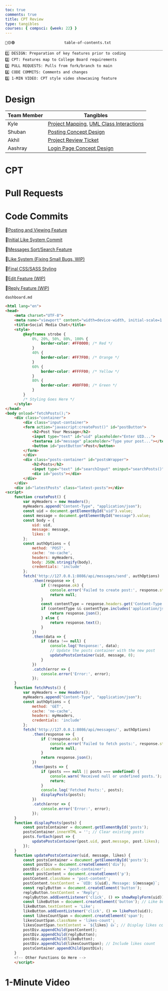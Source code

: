 ```yaml
---
toc: true
comments: true
title: CPT Review
type: tangibles
courses: { compsci: {week: 22} }
---
```


```
🔴🟡🟢                      table-of-contents.txt
_________________________________________________________________________________
1️⃣ DESIGN: Preparation of key features prior to coding                         
2️⃣ CPT: Features map to College Board requirements                      
3️⃣ PULL REQUESTS: Pulls from fork/branch to main                             
4️⃣ CODE COMMITS: Comments and changes                          
5️⃣ 1-MIN VIDEO: CPT style video showcasing feature                              
```
# Design

Team Member | Tangibles
-- | --
Kyle | [Project Mapping](https://github.com/SAAK-APCSP/SAAK_repo/blob/main/images/csp_checkpoint_ideation_1.png), [UML Class Interactions](https://github.com/SAAK-APCSP/SAAK_repo/blob/main/images/UML%20Class%20diagram.png)
Shuban | [Posting Concept Design](https://github.com/SAAK-APCSP/SAAK_repo/blob/main/images/image.png)
Akhil | [Project Review Ticket](https://saak-apcsp.github.io/SAAK_repo//2023/12/19/CPT-brainstorm.html)
Aashray | [Login Page Concept Design](https://saak-apcsp.github.io/SAAK_repo/images/image_720.png)

# CPT

# Pull Requests

# Code Commits

🔗[Posting and Viewing Feature](https://github.com/SAAK-APCSP/Bluejay-Frontend/commit/8ee79456be60a6f75404ca051128beb1a00a09d8)

🔗[Initial Like System Commit](https://github.com/SAAK-APCSP/Bluejay-Frontend/commit/a6330e37b71f09257cefbc907ada357ee4ce13ea)

🔗[Messages Sort/Search Feature](https://github.com/SAAK-APCSP/Bluejay-Frontend/commit/1bbe548be4a852d34706eb2b5507dae6c3c1a3eb)

🔗[Like System (Fixing Small Bugs, WIP)](https://github.com/SAAK-APCSP/Bluejay-Frontend/commit/a6330e37b71f09257cefbc907ada357ee4ce13ea)

🔗[Final CSS/SASS Styling](https://github.com/SAAK-APCSP/Bluejay-Frontend/commit/66a0068d9124ac13c8191d899d50cb63c1e64ae8)

🔗[Edit Feature (WIP)](https://github.com/SAAK-APCSP/Bluejay-Frontend/commit/66a0068d9124ac13c8191d899d50cb63c1e64ae8)

🔗[Reply Feature (WIP)](https://github.com/SAAK-APCSP/Bluejay-Frontend/commit/66a0068d9124ac13c8191d899d50cb63c1e64ae8)

`dashboard.md`
```markdown
<html lang="en">
<head>
    <meta charset="UTF-8">
    <meta name="viewport" content="width=device-width, initial-scale=1.0">
    <title>Social Media Chat</title>
    <style>
        @keyframes strobe {
            0%, 20%, 50%, 80%, 100% {
                border-color: #FF0000; /* Red */
            }
            40% {
                border-color: #FF7F00; /* Orange */
            }
            60% {
                border-color: #FFFF00; /* Yellow */
            }
            80% {
                border-color: #00FF00; /* Green */
            }
        }
        /* Styling Goes Here */
    </style>
</head>
<body onload="fetchPosts();">
    <div class="container">
        <div class="input-container">
        <form action="javascript:createPost()" id="postButton">
            <h2>Post Your Message</h2>
            <input type="text" id="uid" placeholder="Enter UID...">
            <textarea id="message" placeholder="Type your post..."></textarea>
            <button id="postButton">Post</button>
        </form>
        </div>
        <div class="posts-container" id="postsWrapper">
            <h2>Posts</h2>
            <input type="text" id="searchInput" oninput="searchPosts()" placeholder="Search posts...">
            <div id="posts"></div>
        </div>
    </div>
    <div id="latestPosts" class="latest-posts"></div>
<script>
    function createPost() {
        var myHeaders = new Headers();
        myHeaders.append("Content-Type", "application/json");
        const uid = document.getElementById("uid").value;
        const message = document.getElementById("message").value;
        const body = {
            uid: uid,
            message: message,
            likes: 0
        };
        const authOptions = {
            method: 'POST',
            cache: 'no-cache',
            headers: myHeaders,
            body: JSON.stringify(body),
            credentials: 'include'
        };
        fetch('http://127.0.0.1:8086/api/messages/send', authOptions)
            .then(response => {
                if (!response.ok) {
                    console.error('Failed to create post:', response.status);
                    return null;
                }
                const contentType = response.headers.get('Content-Type');
                if (contentType && contentType.includes('application/json')) {
                    return response.json();
                } else {
                    return response.text();
                }
            })
            .then(data => {
                if (data !== null) {
                    console.log('Response:', data);
                    // Update the posts container with the new post
                    updatePostsContainer(uid, message, 0);
                }
            })
            .catch(error => {
                console.error('Error:', error);
            });
    }
    function fetchPosts() {
        var myHeaders = new Headers();
        myHeaders.append("Content-Type", "application/json");
        const authOptions = {
            method: 'GET',
            cache: 'no-cache',
            headers: myHeaders,
            credentials: 'include'
        };
        fetch('http://127.0.0.1:8086/api/messages/', authOptions)
            .then(response => {
                if (!response.ok) {
                    console.error('Failed to fetch posts:', response.status);
                    return null;
                }
                return response.json();
            })
            .then(posts => {
                if (posts === null || posts === undefined) {
                    console.warn('Received null or undefined posts.');
                    return;
                }
                console.log('Fetched Posts:', posts);
                displayPosts(posts);
            })
            .catch(error => {
                console.error('Error:', error);
            });
    }
    function displayPosts(posts) {
        const postsContainer = document.getElementById('posts');
        postsContainer.innerHTML = ''; // Clear existing posts
        posts.forEach(post => {
            updatePostsContainer(post.uid, post.message, post.likes);
        });
    }
    function updatePostsContainer(uid, message, likes) {
        const postsContainer = document.getElementById('posts');
        const postDiv = document.createElement('div');
        postDiv.className = 'post-container';
        const postContent = document.createElement('p');
        postContent.className = 'post-content';
        postContent.textContent = `UID: ${uid}, Message: ${message}`;
        const replyButton = document.createElement('button');
        replyButton.textContent = 'Reply';
        replyButton.addEventListener('click', () => showReplyForm(uid));
        const likeButton = document.createElement('button'); // Like button
        likeButton.textContent = 'Like';
        likeButton.addEventListener('click', () => likePost(uid));
        const likesCountSpan = document.createElement('span');
        likesCountSpan.className = 'likes-count';
        likesCountSpan.textContent = `${likes} 👍`; // Display likes count
        postDiv.appendChild(postContent);
        postDiv.appendChild(replyButton);
        postDiv.appendChild(likeButton);
        postDiv.appendChild(likesCountSpan); // Include likes count
        postsContainer.appendChild(postDiv);
    }
    <!-- Other Functions Go Here -->
    </script>
```

# 1-Minute Video
